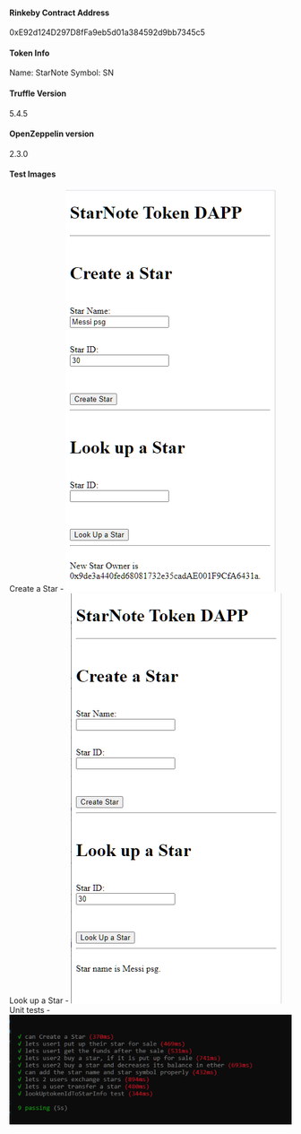 #### Rinkeby Contract Address
0xE92d124D297D8fFa9eb5d01a384592d9bb7345c5

#### Token Info
Name: StarNote
Symbol: SN

#### Truffle Version
5.4.5

#### OpenZeppelin version
2.3.0


#### Test Images
Create a Star - ![Create a Star](images/create_a_star.PNG?raw=true "Create a Star")
Look up a Star - ![Look up a Star](images/look_up.PNG?raw=true "Look up a Star")
Unit tests - ![Unit tests](images/unit_test_results.PNG?raw=true "Unit test results")


